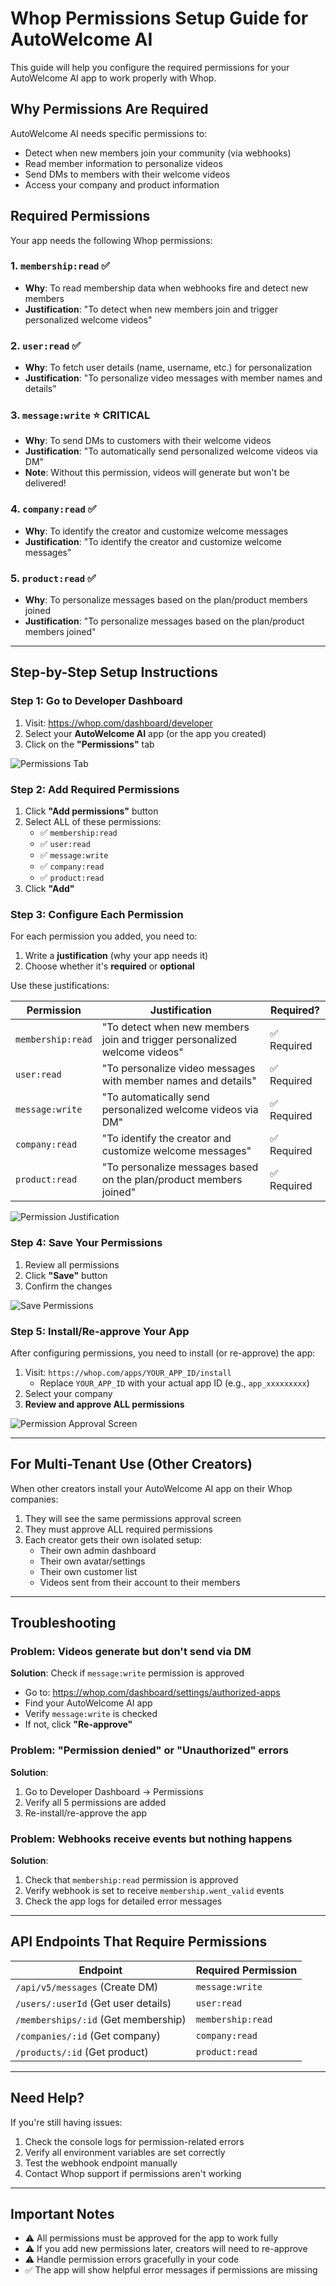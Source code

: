 # Whop Permissions Setup Guide for AutoWelcome AI

This guide will help you configure the required permissions for your AutoWelcome AI app to work properly with Whop.

## Why Permissions Are Required

AutoWelcome AI needs specific permissions to:
- Detect when new members join your community (via webhooks)
- Read member information to personalize videos
- Send DMs to members with their welcome videos
- Access your company and product information

## Required Permissions

Your app needs the following Whop permissions:

### 1. **`membership:read`** ✅
- **Why**: To read membership data when webhooks fire and detect new members
- **Justification**: "To detect when new members join and trigger personalized welcome videos"

### 2. **`user:read`** ✅
- **Why**: To fetch user details (name, username, etc.) for personalization
- **Justification**: "To personalize video messages with member names and details"

### 3. **`message:write`** ⭐ CRITICAL
- **Why**: To send DMs to customers with their welcome videos
- **Justification**: "To automatically send personalized welcome videos via DM"
- **Note**: Without this permission, videos will generate but won't be delivered!

### 4. **`company:read`** ✅
- **Why**: To identify the creator and customize welcome messages
- **Justification**: "To identify the creator and customize welcome messages"

### 5. **`product:read`** ✅
- **Why**: To personalize messages based on the plan/product members joined
- **Justification**: "To personalize messages based on the plan/product members joined"

---

## Step-by-Step Setup Instructions

### Step 1: Go to Developer Dashboard

1. Visit: https://whop.com/dashboard/developer
2. Select your **AutoWelcome AI** app (or the app you created)
3. Click on the **"Permissions"** tab

![Permissions Tab](https://mintcdn.com/whop/CTin6M1qeROeLXJs/images/app-permissions-settings.png)

### Step 2: Add Required Permissions

1. Click **"Add permissions"** button
2. Select ALL of these permissions:
   - ✅ `membership:read`
   - ✅ `user:read`
   - ✅ `message:write`
   - ✅ `company:read`
   - ✅ `product:read`
3. Click **"Add"**

### Step 3: Configure Each Permission

For each permission you added, you need to:

1. Write a **justification** (why your app needs it)
2. Choose whether it's **required** or **optional**

Use these justifications:

| Permission | Justification | Required? |
|------------|---------------|-----------|
| `membership:read` | "To detect when new members join and trigger personalized welcome videos" | ✅ Required |
| `user:read` | "To personalize video messages with member names and details" | ✅ Required |
| `message:write` | "To automatically send personalized welcome videos via DM" | ✅ Required |
| `company:read` | "To identify the creator and customize welcome messages" | ✅ Required |
| `product:read` | "To personalize messages based on the plan/product members joined" | ✅ Required |

![Permission Justification](https://mintcdn.com/whop/CTin6M1qeROeLXJs/images/app-permissions-settings-justification.png)

### Step 4: Save Your Permissions

1. Review all permissions
2. Click **"Save"** button
3. Confirm the changes

![Save Permissions](https://mintcdn.com/whop/CTin6M1qeROeLXJs/images/app-permissions-settings-save.png)

### Step 5: Install/Re-approve Your App

After configuring permissions, you need to install (or re-approve) the app:

1. Visit: `https://whop.com/apps/YOUR_APP_ID/install`
   - Replace `YOUR_APP_ID` with your actual app ID (e.g., `app_xxxxxxxxx`)
2. Select your company
3. **Review and approve ALL permissions**

![Permission Approval Screen](https://mintcdn.com/whop/CTin6M1qeROeLXJs/images/app-permissions-oauth.png)

---

## For Multi-Tenant Use (Other Creators)

When other creators install your AutoWelcome AI app on their Whop companies:

1. They will see the same permissions approval screen
2. They must approve ALL required permissions
3. Each creator gets their own isolated setup:
   - Their own admin dashboard
   - Their own avatar/settings
   - Their own customer list
   - Videos sent from their account to their members

---

## Troubleshooting

### Problem: Videos generate but don't send via DM

**Solution**: Check if `message:write` permission is approved
- Go to: https://whop.com/dashboard/settings/authorized-apps
- Find your AutoWelcome AI app
- Verify `message:write` is checked
- If not, click **"Re-approve"**

### Problem: "Permission denied" or "Unauthorized" errors

**Solution**: 
1. Go to Developer Dashboard → Permissions
2. Verify all 5 permissions are added
3. Re-install/re-approve the app

### Problem: Webhooks receive events but nothing happens

**Solution**:
1. Check that `membership:read` permission is approved
2. Verify webhook is set to receive `membership.went_valid` events
3. Check the app logs for detailed error messages

---

## API Endpoints That Require Permissions

| Endpoint | Required Permission |
|----------|---------------------|
| `/api/v5/messages` (Create DM) | `message:write` |
| `/users/:userId` (Get user details) | `user:read` |
| `/memberships/:id` (Get membership) | `membership:read` |
| `/companies/:id` (Get company) | `company:read` |
| `/products/:id` (Get product) | `product:read` |

---

## Need Help?

If you're still having issues:

1. Check the console logs for permission-related errors
2. Verify all environment variables are set correctly
3. Test the webhook endpoint manually
4. Contact Whop support if permissions aren't working

---

## Important Notes

- ⚠️ All permissions must be approved for the app to work fully
- ⚠️ If you add new permissions later, creators will need to re-approve
- ⚠️ Handle permission errors gracefully in your code
- ✅ The app will show helpful error messages if permissions are missing
